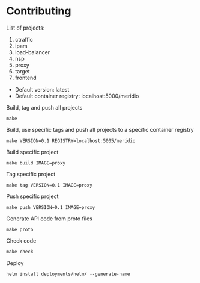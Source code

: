 # Contributing

List of projects:
1. ctraffic
2. ipam
3. load-balancer
4. nsp
5. proxy
6. target
7. frontend

* Default version: latest
* Default container registry: localhost:5000/meridio


Build, tag and push all projects
```
make
```

Build, use specific tags and push all projects to a specific container registry
```
make VERSION=0.1 REGISTRY=localhost:5005/meridio
```

Build specific project
```
make build IMAGE=proxy
```

Tag specific project
```
make tag VERSION=0.1 IMAGE=proxy
```

Push specific project
```
make push VERSION=0.1 IMAGE=proxy
```

Generate API code from proto files
```
make proto
```

Check code
```
make check
```

Deploy
```
helm install deployments/helm/ --generate-name
```
